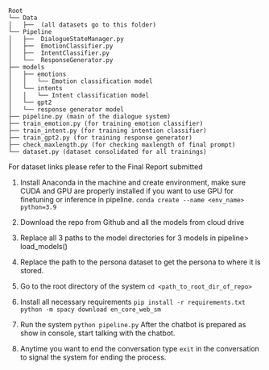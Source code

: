 ```
Root
└── Data 
│   ├──  (all datasets go to this folder)
└── Pipeline
│   ├──  DialogueStateManager.py
│   ├──  EmotionClassifier.py
│   ├──  IntentClassifier.py
│   └──  ResponseGenerator.py
├── models
│   ├── emotions
│   │	└── Emotion classification model
│   └── intents
│   │	└── Intent classification model
│   └── gpt2
│	└── response generator model
├── pipeline.py (main of the dialogue system)
├── train_emotion.py (for training emotion classifier)
├── train_intent.py (for training intention classifier)
├── train_gpt2.py (for training response generator)
├── check_maxlength.py (for checking maxlength of final prompt)
└── dataset.py (dataset consolidated for all trainings)
```
For dataset links please refer to the Final Report submitted 

1.	Install Anaconda in the machine and create environment, make sure CUDA and GPU are properly installed if you want to use GPU for finetuning or inference in pipeline.
`conda create --name <env_name> python=3.9` 
2.	Download the repo from Github and all the models from cloud drive
3.	Replace all 3 paths to the model directories for 3 models in pipeline> load_models() 
4.	Replace the path to the persona dataset to get the persona to where it is stored.
5.	Go to the root directory of the system
`cd <path_to_root_dir_of_repo>` 
6.	Install all necessary requirements
`pip install -r requirements.txt` 
`python -m spacy download en_core_web_sm` 
7.	Run the system
`python pipeline.py` 
After the chatbot is prepared as show in console, start talking with the chatbot.

8.	Anytime you want to end the conversation type `exit` in the conversation to signal the system for ending the process.
